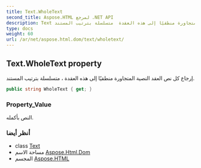 ```yaml
---
title: Text.WholeText
second_title: Aspose.HTML لمرجع .NET API
description: Text ملكية. إرجاع كل نص العقد النصية المتجاورة منطقيًا إلى هذه العقدة  متسلسلة بترتيب المستند.
type: docs
weight: 60
url: /ar/net/aspose.html.dom/text/wholetext/
---
```

## Text.WholeText property

إرجاع كل نص العقد النصية المتجاورة منطقيًا إلى هذه العقدة ، متسلسلة بترتيب المستند.

```csharp
public string WholeText { get; }
```

### Property_Value

النص بأكمله.

### أنظر أيضا

* class [Text](../)
* مساحة الاسم [Aspose.Html.Dom](../../text/)
* المجسم [Aspose.HTML](../../../)



